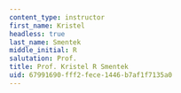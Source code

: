 ```yaml
---
content_type: instructor
first_name: Kristel
headless: true
last_name: Smentek
middle_initial: R
salutation: Prof.
title: Prof. Kristel R Smentek
uid: 67991690-fff2-fece-1446-b7af1f7135a0
---
```

